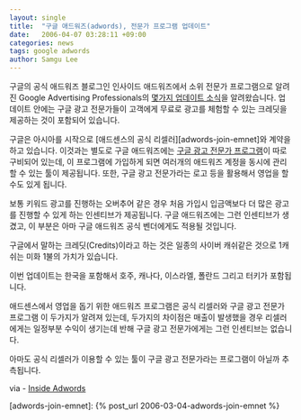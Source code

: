 ```yaml
---
layout: single
title:  "구글 애드워즈(adwords), 전문가 프로그램 업데이트"
date:   2006-04-07 03:28:11 +09:00
categories: news
tags: google adwords
author: Samgu Lee
---
```

구글의 공식 애드워즈 블로그인 인사이드 애드워즈에서 소위 전문가 프로그램으로 알려진 Google Advertising Professionals의 [몇가지 업데이트 소식](http://adwords.blogspot.com/2006/04/international-adwords-update-more.html)을 알려왔습니다. 업데이트 안에는 구글 광고 전문가들이 고객에게 무료로 광고를 체험할 수 있는 크레딧을 제공하는 것이 포함되어 있습니다.

구글은 아시아를 시작으로 [애드센스의 공식 리셀러][adwords-join-emnet]와 계약을 하고 있습니다. 이것과는 별도로 구글 애드워즈에는 [구글 광고 전문가 프로그램](https://adwords.google.com/select/ProfessionalWelcome?ctx=awblog&#038;sourceid=awo&#038;subid=US-ET-AWB-040606_4)이 따로 구비되어 있는데, 이 프로그램에 가입하게 되면 여러개의 애드워즈 계정을 동시에 관리할 수 있는 툴이 제공됩니다. 또한, 구글 광고 전문가라는 로고 등을 활용해서 영업을 할 수도 있게 됩니다.

보통 키워드 광고를 진행하는 오버추어 같은 경우 처음 가입시 입금액보다 더 많은 광고를 진행할 수 있게 하는 인센티브가 제공됩니다. 구글 애드워즈에는 그런 인센티브가 생겼고, 이 부분은 아마 구글 애드워즈 공식 벤더에게도 적용될 것입니다.

구글에서 말하는 크레딧(Credits)이라고 하는 것은 일종의 사이버 캐쉬같은 것으로 1캐쉬는 미화 1불의 가치가 있습니다.

이번 업데이트는 한국을 포함해서 호주, 캐나다, 이스라엘, 폴란드 그리고 터키가 포함됩니다.

애드센스에서 영업을 돕기 위한 애드워즈 프로그램은 공식 리셀러와 구글 광고 전문가 프로그램 이 두가지가 알려져 있는데, 두가지의 차이점은 매출이 발생했을 경우 리셀러에게는 일정부분 수익이 생기는데 반해 구글 광고 전문가에게는 그런 인센티브는 없습니다.

아마도 공식 리셀러가 이용할 수 있는 툴이 구글 광고 전문가라는 프로그램이 아닐까 추측됩니다.

via - [Inside Adwords](http://adwords.blogspot.com/2006/04/international-adwords-update-more.html)

[adwords-join-emnet]: {% post_url 2006-03-04-adwords-join-emnet %}
